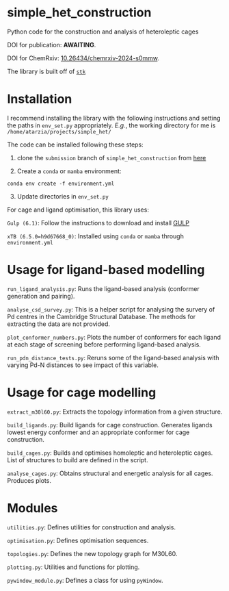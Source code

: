 # simple_het_construction
Python code for the construction and analysis of heteroleptic cages

DOI for publication: **AWAITING**.

DOI for ChemRxiv: [10.26434/chemrxiv-2024-s0mmw](https://doi.org/10.26434/chemrxiv-2024-s0mmw).

The library is built off of [`stk`](https://stk.readthedocs.io/en/stable/)

# Installation

I recommend installing the library with the following instructions and setting the paths in `env_set.py` appropriately. *E.g.*, the working directory for me is `/home/atarzia/projects/simple_het/`

The code can be installed following these steps:

1. clone the `submission` branch of `simple_het_construction` from [here](https://github.com/andrewtarzia/simple_het_construction)

2. Create a `conda` or `mamba` environment:
```
conda env create -f environment.yml
```

3. Update directories in `env_set.py`

For cage and ligand optimisation, this library uses:

`Gulp (6.1)`: Follow the instructions to download and install [GULP](https://gulp.curtin.edu.au/gulp/help/manuals.cfm)

`xTB (6.5.0=h9d67668_0)`: Installed using `conda` or `mamba` through `environment.yml`

# Usage for ligand-based modelling

`run_ligand_analysis.py`:
    Runs the ligand-based analysis (conformer generation and pairing).

`analyse_csd_survey.py`:
    This is a helper script for analysing the survery of Pd centres in the Cambridge Structural Database. The methods for extracting the data are not provided.

`plot_conformer_numbers.py`:
    Plots the number of conformers for each ligand at each stage of screening before performing ligand-based analysis.

`run_pdn_distance_tests.py`:
    Reruns some of the ligand-based analysis with varying Pd-N distances to see impact of this variable.

# Usage for cage modelling

`extract_m30l60.py`:
    Extracts the topology information from a given structure.

`build_ligands.py`:
    Build ligands for cage construction. Generates ligands lowest energy conformer and an appropriate conformer for cage construction.

`build_cages.py`:
    Builds and optimises homoleptic and heteroleptic cages. List of structures to build are defined in the script.

`analyse_cages.py`:
    Obtains structural and energetic analysis for all cages. Produces plots.

# Modules

`utilities.py`:
    Defines utilities for construction and analysis.

`optimisation.py`:
    Defines optimisation sequences.

`topologies.py`:
    Defines the new topology graph for M30L60.

`plotting.py`:
    Utilities and functions for plotting.

`pywindow_module.py`:
    Defines a class for using `pyWindow`.
